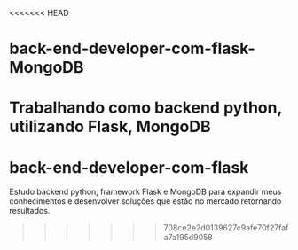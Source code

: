 <<<<<<< HEAD
# back-end-developer-com-flask-MongoDB
Trabalhando como backend python, utilizando Flask, MongoDB
=======
# back-end-developer-com-flask
Estudo backend python, framework Flask e MongoDB para expandir meus conhecimentos e desenvolver soluções que estão no mercado retornando resultados.
>>>>>>> 708ce2e2d0139627c9afe70f27fafa7a195d9058

